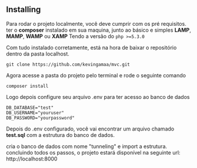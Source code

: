 ## Installing
Para rodar o projeto localmente, você deve cumprir com os pré requisitos.
ter o **composer** instalado em sua maquina, junto ao básico e simples **LAMP**, **MAMP**, **WAMP** ou **XAMP** Tendo a versão do `php >=5.3.0`


Com tudo instalado corretamente, está na hora de baixar o repositório dentro da pasta localhost.

    git clone https://github.com/kevingamaa/mvc.git

Agora acesse a pasta do projeto pelo terminal e rode o seguinte comando

    composer install

Logo depois configure seu arquivo .env para ter acesso ao banco de dados

    DB_DATABASE="test"
    DB_USERNAME="youruser"
    DB_PASSWORD="yourpassword"

Depois do .env configurado, você vai encontrar um arquivo chamado **test.sql** com a estrutura do banco de dados.

cria o banco de dados com nome "tunneling" e import a estrutura.
concluindo  todos os passos, o projeto estará disponível na seguinte url: http://localhost:8000